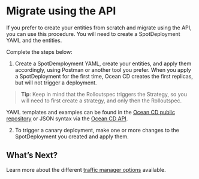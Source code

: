 # Migrate using the API

If you prefer to create your entities from scratch and migrate using the API, you can use this procedure. You will need to create a SpotDeployment YAML and the entities.

Complete the steps below:

1. Create a SpotDemployment YAML, create your entities, and apply them accordingly, using Postman or another tool you prefer. When you apply a SpotDeployment for the first time, Ocean CD creates the first replicas, but will not trigger a deployment.

> **Tip**: Keep in mind that the Rolloutspec triggers the Strategy, so you will need to first create a strategy, and only then the Rolloutspec.

   YAML templates and examples can be found in the [Ocean CD public repository](https://github.com/spotinst/spot-oceancd-releases/tree/main/Quick%20Start%20%26%20Examples) or JSON syntax via the [Ocean CD API](http://docs.spot.io/api).

2. To trigger a canary deployment, make one or more changes to the SpotDeployment you created and apply them.

## What’s Next?

Learn more about the different [traffic manager options](ocean-cd/getting-started/traffic-manager-reference) available.
